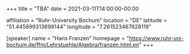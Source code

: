 +++
title = "TBA"
date = 2021-03-11T14:00:00-00:00

affiliation = "Ruhr-University Bochum"
location = "DE"
latitude = "51.445699313699144"
longitude = "7.261523467628119"

[speaker]
  name = "Hans Franzen"
  homepage = "https://www.ruhr-uni-bochum.de/ffm/Lehrstuehle/Algebra/franzen.html.en"
+++
